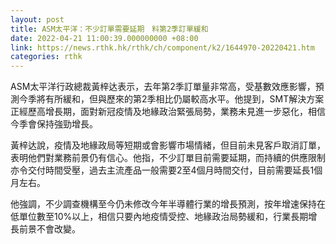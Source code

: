 ```yaml
---
layout: post
title: ASM太平洋：不少訂單需要延期　料第2季訂單緩和
date: 2022-04-21 11:00:39.000000000 +08:00
link: https://news.rthk.hk/rthk/ch/component/k2/1644970-20220421.htm
categories: rthk
---
```


ASM太平洋行政總裁黃梓达表示，去年第2季訂單量非常高，受基數效應影響，預測今季將有所緩和，但與歷來的第2季相比仍屬較高水平。他提到，SMT解決方案正經歷高增長期，面對新冠疫情及地緣政治緊張局勢，業務未見進一步惡化，相信今季會保持強勁增長。

黃梓达說，疫情及地緣政局等短期或會影響市場情緒，但目前未見客戶取消訂單，表明他們對業務前景仍有信心。他指，不少訂單目前需要延期，而持續的供應限制亦令交付時間受壓，過去主流產品一般需要2至4個月時間交付，目前需要延長1個月左右。

他強調，不少調查機構至今仍未修改今年半導體行業的增長預測，按年增速保持在低單位數至10%以上，相信只要內地疫情受控、地緣政治局勢緩和，行業長期增長前景不會改變。
